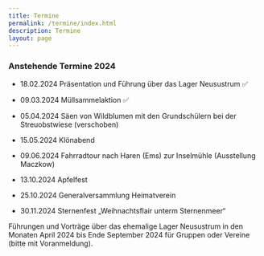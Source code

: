 ```yaml
---
title: Termine
permalink: /termine/index.html
description: Termine
layout: page
---
```


### Anstehende Termine 2024

- 18.02.2024 Präsentation und Führung über das Lager Neusustrum ✅

- 09.03.2024 Müllsammelaktion ✅

- 05.04.2024 Säen von Wildblumen mit den Grundschülern bei der Streuobstwiese (verschoben)

- 15.05.2024 Klönabend

- 09.06.2024 Fahrradtour nach Haren (Ems) zur Inselmühle (Ausstellung Maczkow)

- 13.10.2024 Apfelfest

- 25.10.2024 Generalversammlung Heimatverein

- 30.11.2024 Sternenfest „Weihnachtsflair unterm Sternenmeer“

Führungen und Vorträge über das ehemalige Lager Neusustrum in den Monaten April 2024 bis Ende September 2024 für Gruppen oder Vereine (bitte mit Voranmeldung).